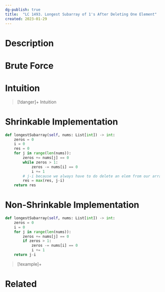 ```yaml
---
dg-publish: true
title:  "LC 1493. Longest Subarray of 1's After Deleting One Element"
created: 2023-01-29
---
```



# Description

# Brute Force
# Intuition

>[!danger]+ Intuition

# Shrinkable Implementation
```python
def longestSubarray(self, nums: List[int]) -> int:
	zeros = 0
	i = 0
	res = 0
	for j in range(len(nums)):
		zeros += nums[j] == 0
		while zeros > 1:
			zeros -= nums[i] == 0
			i += 1
		# j-i because we always have to do delete an elem from our array
		res = max(res, j-i)
	return res
```
# Non-Shrinkable Implementation
```python
def longestSubarray(self, nums: List[int]) -> int:
	zeros = 0
	i = 0
	for j in range(len(nums)):
		zeros += nums[j] == 0
		if zeros > 1:
			zeros -= nums[i] == 0
			i += 1
	return j-i
```

>[!example]+ 


# Related
